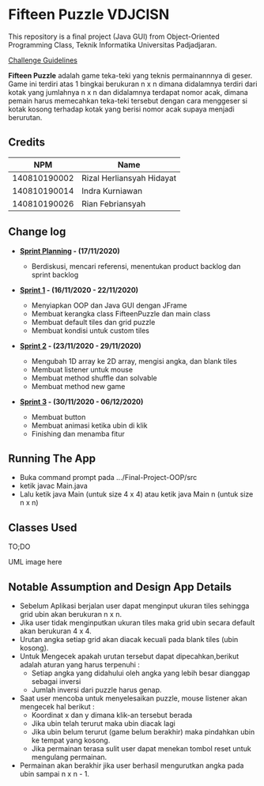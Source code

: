 # Fifteen Puzzle VDJCISN

This repository is a final project (Java GUI) from Object-Oriented Programming Class, Teknik Informatika Universitas Padjadjaran.

[Challenge Guidelines](challenge-guideline.md)

**Fifteen Puzzle** adalah game teka-teki yang teknis permainannnya di geser. Game ini terdiri atas 1 bingkai berukuran n x n dimana didalamnya terdiri dari kotak yang jumlahnya n x n dan didalamnya terdapat nomor acak, dimana pemain harus memecahkan teka-teki tersebut dengan cara menggeser si kotak kosong terhadap kotak yang berisi nomor acak supaya menjadi berurutan.

## Credits

| NPM          | Name                      |
| ------------ | ------------------------- |
| 140810190002 | Rizal Herliansyah Hidayat |
| 140810190014 | Indra Kurniawan           |
| 140810190026 | Rian Febriansyah          |

## Change log

- **[Sprint Planning](changelog/sprint-planning.md) - (17/11/2020)**

  - Berdiskusi, mencari referensi, menentukan product backlog dan sprint backlog

- **[Sprint 1](changelog/sprint-1.md) - (16/11/2020 - 22/11/2020)**

  - Menyiapkan OOP dan Java GUI dengan JFrame
  - Membuat kerangka class FifteenPuzzle dan main class
  - Membuat default tiles dan grid puzzle
  - Membuat kondisi untuk custom tiles

- **[Sprint 2](changelog/sprint-2.md) - (23/11/2020 - 29/11/2020)**
  - Mengubah 1D array ke 2D array, mengisi angka, dan blank tiles
  - Membuat listener untuk mouse
  - Membuat method shuffle dan solvable
  - Membuat method new game

- **[Sprint 3](changelog/sprint-3.md) - (30/11/2020 - 06/12/2020)**
  - Membuat button
  - Membuat animasi ketika ubin di klik
  - Finishing dan menamba fitur

## Running The App

- Buka command prompt pada .../Final-Project-OOP/src
- ketik javac Main.java
- Lalu ketik java Main (untuk size 4 x 4) atau ketik java Main n (untuk size n x n)

## Classes Used

TO;DO

UML image here

## Notable Assumption and Design App Details

- Sebelum Aplikasi berjalan user dapat menginput ukuran tiles sehingga grid ubin akan berukuran n x n. 
- Jika user tidak menginputkan ukuran tiles maka grid ubin secara default akan berukuran 4 x 4.
- Urutan angka setiap grid akan diacak kecuali pada blank tiles (ubin kosong).
- Untuk Mengecek apakah urutan tersebut dapat dipecahkan,berikut adalah aturan yang harus terpenuhi :
    - Setiap angka yang didahului oleh angka yang lebih besar dianggap sebagai inversi
    - Jumlah inversi dari puzzle harus genap.
- Saat user mencoba untuk menyelesaikan puzzle, mouse listener akan mengecek hal berikut : 
    - Koordinat x dan y dimana klik-an tersebut berada
    - Jika ubin telah terurut maka ubin diacak lagi
    - Jika ubin belum terurut (game belum berakhir) maka pindahkan ubin ke tempat yang kosong.
    - Jika permainan terasa sulit user dapat menekan tombol reset untuk mengulang permainan.
- Permainan akan berakhir jika user berhasil mengurutkan angka pada ubin sampai n x n - 1. 
